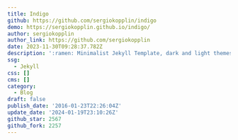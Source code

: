 ```yaml
---
title: Indigo
github: https://github.com/sergiokopplin/indigo
demo: https://sergiokopplin.github.io/indigo/
author: sergiokopplin
author_link: https://github.com/sergiokopplin
date: 2023-11-30T09:28:37.782Z
description: ':ramen: Minimalist Jekyll Template, dark and light themes'
ssg:
  - Jekyll
css: []
cms: []
category:
  - Blog
draft: false
publish_date: '2016-01-23T22:26:04Z'
update_date: '2024-01-19T23:10:26Z'
github_star: 2567
github_fork: 2257
---
```

